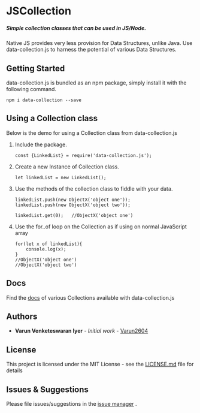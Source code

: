 # JSCollection
##### Simple collection classes that can be used in JS/Node.

Native JS provides very less provision for Data Structures, unlike Java.
Use data-collection.js to harness the potential of various Data Structures.

## Getting Started

data-collection.js is bundled as an npm package, simply install it with the following command.
```
npm i data-collection --save
```

## Using a Collection class

Below is the demo for using a Collection class from data-collection.js

1. Include the package.
   ```
   const {LinkedList} = require('data-collection.js');
   ```
   
2. Create a new Instance of Collection class.
   ```
   let linkedList = new LinkedList();
   ```
   
3. Use the methods of the collection class to fiddle with your data.
   ```
   linkedList.push(new ObjectX('object one'));
   linkedList.push(new ObjectX('object two'));
   ```
   ```
   linkedList.get(0);   //ObjectX('object one') 
   ```
   
4. Use the for..of loop on the Collection as if using on normal JavaScript array

    ```
    for(let x of linkedList){
        console.log(x);
    }
    //ObjectX('object one') 
    //ObjectX('object two') 
    ```

## Docs
Find the [docs](https://varun2604.github.io/data-collection.js) of various Collections available with data-collection.js

## Authors

* **Varun Venketeswaran Iyer** - *Initial work* - [Varun2604](https://github.com/Varun2604)

## License

This project is licensed under the MIT License - see the [LICENSE.md](LICENSE.md) file for details

## Issues & Suggestions
Please file issues/suggestions in the [issue manager](https://github.com/Varun2604/data-collection.js/issues) .

